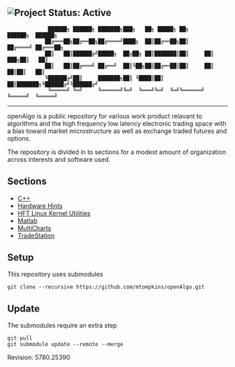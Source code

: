 ![Project Status: Active](https://img.shields.io/badge/project-active-green.svg)
  -----------------------------------------------------------------------------------------------------------------------------

				 ██████╗ ██████╗ ███████╗███╗   ██╗ █████╗ ██╗      ██████╗  ██████╗
				██╔═══██╗██╔══██╗██╔════╝████╗  ██║██╔══██╗██║     ██╔════╝ ██╔═══██╗
				██║   ██║██████╔╝█████╗  ██╔██╗ ██║███████║██║     ██║  ███╗██║   ██║
				██║   ██║██╔═══╝ ██╔══╝  ██║╚██╗██║██╔══██║██║     ██║   ██║██║   ██║
				╚██████╔╝██║     ███████╗██║ ╚████║██║  ██║███████╗╚██████╔╝╚██████╔╝
				 ╚═════╝ ╚═╝     ╚══════╝╚═╝  ╚═══╝╚═╝  ╚═╝╚══════╝ ╚═════╝  ╚═════╝

  -----------------------------------------------------------------------------------------------------------------------------



openAlgo is a public repository for various work product relavant to algorithms and the high frequency low latency electronic trading space with a bias toward market microstructure as well as exchange traded futures and options.

The repository is divided in to sections for a modest amount of organization across interests and software used.

## Sections ##
- [C++](https://github.com/mtompkins/openAlgo/tree/master/Cpp)
- [Hardware Hints](https://github.com/mtompkins/hardware-hints)
- [HFT Linux Kernel Utilities](https://github.com/mtompkins/linux-kernel-utilities)
- [Matlab](https://github.com/mtompkins/openAlgo/tree/master/Matlab)
- [MultiCharts](https://github.com/mtompkins/openAlgo/tree/master/MultiCharts)
- [TradeStation](https://github.com/mtompkins/openAlgo/tree/master/TradeStation)

## Setup ##
This repository uses submodules
```
git clone --recursive https://github.com/mtompkins/openAlgo.git
```

## Update ##
The submodules require an extra step
```
git pull
git submodule update --remote --merge
```

Revision: 5780.25390
